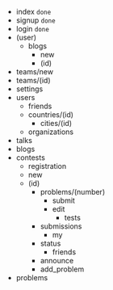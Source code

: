 * index `done`
* signup `done`
* login `done`
* (user)
    * blogs
        * new
        * (id)
* teams/new
* teams/(id)
* settings
* users
    * friends
    * countries/(id)
        * cities/(id)
    * organizations
* talks
* blogs
* contests
    * registration
    * new
    * (id)
        * problems/(number)
            * submit
            * edit
                * tests
        * submissions
            * my
        * status
            * friends
        * announce
        * add_problem
* problems

